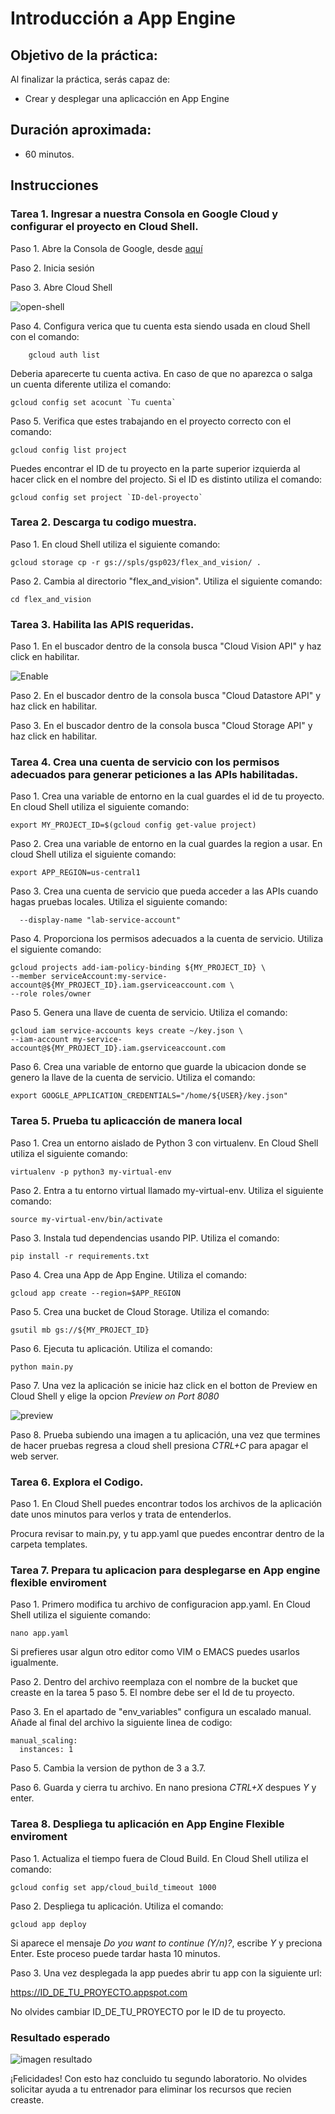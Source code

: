 # Introducción a App Engine 

## Objetivo de la práctica:
Al finalizar la práctica, serás capaz de:
- Crear y desplegar una aplicacción en App Engine

## Duración aproximada:
- 60 minutos.

## Instrucciones 

### Tarea 1. Ingresar a nuestra Consola en Google Cloud y configurar el proyecto en Cloud Shell.
Paso 1. Abre la Consola de Google, desde <a href="https://console.cloud.google.com/">aquí</a>

Paso 2. Inicia sesión

Paso 3. Abre Cloud Shell

![open-shell](img/activate-shell.png)

Paso 4. Configura verica que tu cuenta esta siendo usada en cloud Shell con el comando:

```
    gcloud auth list
```

Deberia aparecerte tu cuenta activa. En caso de que no aparezca o salga un cuenta diferente utiliza el comando:

```
gcloud config set acocunt `Tu cuenta`
```
Paso 5. Verifica que estes trabajando en el proyecto correcto con el comando:

```
gcloud config list project
```

Puedes encontrar el ID de tu proyecto en la parte superior izquierda al hacer click en el nombre del projecto. Si el ID es distinto utiliza el comando:

```
gcloud config set project `ID-del-proyecto`
```
### Tarea 2. Descarga tu codigo muestra.
Paso 1. En cloud Shell utiliza el siguiente comando:

```
gcloud storage cp -r gs://spls/gsp023/flex_and_vision/ .
```

Paso 2. Cambia al directorio "flex_and_vision". Utiliza el siguiente comando:

```
cd flex_and_vision
```

### Tarea 3. Habilita las APIS requeridas.

Paso 1. En el buscador dentro de la consola busca "Cloud Vision API" y haz click en habilitar.

![Enable](img/enable.png)

Paso 2. En el buscador dentro de la consola busca "Cloud Datastore API" y haz click en habilitar.

Paso 3. En el buscador dentro de la consola busca "Cloud Storage API" y haz click en habilitar.

### Tarea 4. Crea una cuenta de servicio con los permisos adecuados para generar peticiones a las APIs habilitadas.

Paso 1. Crea una variable de entorno en la cual guardes el id de tu proyecto. En cloud Shell utiliza el siguiente comando:

```
export MY_PROJECT_ID=$(gcloud config get-value project)
```

Paso 2. Crea una variable de entorno en la cual guardes la region a usar. En cloud Shell utiliza el siguiente comando:

```
export APP_REGION=us-central1
```

Paso 3. Crea una cuenta de servicio que pueda acceder a las APIs cuando hagas pruebas locales. Utiliza el siguiente comando:

```gcloud iam service-accounts create my-service-account \
  --display-name "lab-service-account"
```

Paso 4. Proporciona los permisos adecuados a la cuenta de servicio. Utiliza el siguiente comando:

```
gcloud projects add-iam-policy-binding ${MY_PROJECT_ID} \
--member serviceAccount:my-service-account@${MY_PROJECT_ID}.iam.gserviceaccount.com \
--role roles/owner
```

Paso 5. Genera una llave de cuenta de servicio. Utiliza el comando:

```
gcloud iam service-accounts keys create ~/key.json \
--iam-account my-service-account@${MY_PROJECT_ID}.iam.gserviceaccount.com
```

Paso 6. Crea una variable de entorno que guarde la ubicacion donde se genero la llave de la cuenta de servicio. Utiliza el comando:

```
export GOOGLE_APPLICATION_CREDENTIALS="/home/${USER}/key.json"
```

### Tarea 5. Prueba tu aplicacción de manera local

Paso 1. Crea un entorno aislado de Python 3 con virtualenv. En Cloud Shell utiliza el siguiente comando:

```
virtualenv -p python3 my-virtual-env
```

Paso 2. Entra a tu entorno virtual llamado my-virtual-env. Utiliza el siguiente comando:

```
source my-virtual-env/bin/activate
```

Paso 3. Instala tud dependencias usando PIP. Utiliza el comando:

```
pip install -r requirements.txt
```

Paso 4. Crea una App de App Engine. Utiliza el comando:

```
gcloud app create --region=$APP_REGION
```

Paso 5. Crea una bucket de Cloud Storage. Utiliza el comando:

```
gsutil mb gs://${MY_PROJECT_ID}
```

Paso 6. Ejecuta tu aplicación. Utiliza el comando:

```
python main.py
```

Paso 7. Una vez la aplicación se inicie haz click en el botton de Preview en Cloud Shell y elige la opcion *Preview on Port 8080*

![preview](img/preview8080.png)

Paso 8. Prueba subiendo una imagen a tu aplicación, una vez que termines de hacer pruebas regresa a cloud shell presiona *CTRL+C* para apagar el web server.

### Tarea 6. Explora el Codigo.

Paso 1. En Cloud Shell puedes encontrar todos los archivos de la aplicación date unos minutos para verlos y trata de entenderlos.

Procura revisar to main.py, y tu app.yaml que puedes encontrar dentro de la carpeta templates.

### Tarea 7. Prepara tu aplicacion para desplegarse en App engine flexible enviroment

Paso 1. Primero modifica tu archivo de configuracion app.yaml. En Cloud Shell utiliza el siguiente comando:

```
nano app.yaml
```
Si prefieres usar algun otro editor como VIM o EMACS puedes usarlos igualmente.

Paso 2. Dentro del archivo reemplaza <your-cloud-storage-bucket> con el nombre de la bucket que creaste en la tarea 5 paso 5. El nombre debe ser el Id de tu proyecto.

Paso 3. En el apartado de "env_variables" configura un escalado manual. Añade al final del archivo la siguiente linea de codigo:

```
manual_scaling:
  instances: 1
```

Paso 5. Cambia la version de python de 3 a 3.7.

Paso 6. Guarda y cierra tu archivo. En nano presiona *CTRL+X* despues *Y* y enter.

### Tarea 8. Despliega tu aplicación en App Engine Flexible enviroment

Paso 1. Actualiza el tiempo fuera de Cloud Build. En Cloud Shell utiliza el comando:

```
gcloud config set app/cloud_build_timeout 1000
```

Paso 2. Despliega tu aplicación. Utiliza el comando:

```
gcloud app deploy
```

Si aparece el mensaje *Do you want to continue (Y/n)?*, escribe *Y* y preciona Enter. Este proceso puede tardar hasta 10 minutos.

Paso 3. Una vez desplegada la app puedes abrir tu app con la siguiente url:

https://ID_DE_TU_PROYECTO.appspot.com

No olvides cambiar ID_DE_TU_PROYECTO por le ID de tu proyecto.


### Resultado esperado
![imagen resultado](img/resultado.png)

¡Felicidades! Con esto haz concluido tu segundo laboratorio. 
No olvides solicitar ayuda a tu entrenador para eliminar los recursos que recien creaste.
